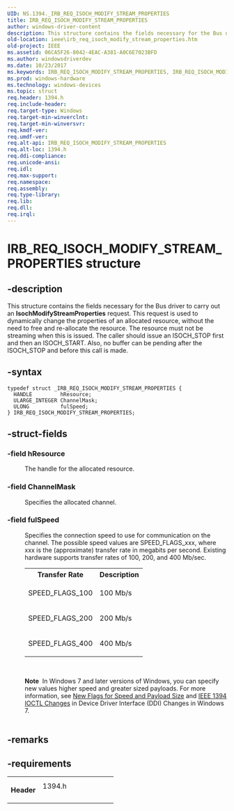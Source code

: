 ```yaml
---
UID: NS.1394._IRB_REQ_ISOCH_MODIFY_STREAM_PROPERTIES
title: IRB_REQ_ISOCH_MODIFY_STREAM_PROPERTIES
author: windows-driver-content
description: This structure contains the fields necessary for the Bus driver to carry out an IsochModifyStreamProperties request.
old-location: ieee\irb_req_isoch_modify_stream_properties.htm
old-project: IEEE
ms.assetid: 06CA5F26-8042-4EAC-A381-A0C6E7023BFD
ms.author: windowsdriverdev
ms.date: 10/23/2017
ms.keywords: IRB_REQ_ISOCH_MODIFY_STREAM_PROPERTIES, IRB_REQ_ISOCH_MODIFY_STREAM_PROPERTIES
ms.prod: windows-hardware
ms.technology: windows-devices
ms.topic: struct
req.header: 1394.h
req.include-header: 
req.target-type: Windows
req.target-min-winverclnt: 
req.target-min-winversvr: 
req.kmdf-ver: 
req.umdf-ver: 
req.alt-api: IRB_REQ_ISOCH_MODIFY_STREAM_PROPERTIES
req.alt-loc: 1394.h
req.ddi-compliance: 
req.unicode-ansi: 
req.idl: 
req.max-support: 
req.namespace: 
req.assembly: 
req.type-library: 
req.lib: 
req.dll: 
req.irql: 
---
```


# IRB_REQ_ISOCH_MODIFY_STREAM_PROPERTIES structure



## -description
<p>This structure contains the fields necessary for the Bus driver to carry out an <b>IsochModifyStreamProperties</b> request.
This request is used to dynamically change the properties of an allocated
resource, without the need to free and re-allocate the resource.
The resource must not be streaming when this is issued. The caller should
issue an ISOCH_STOP first and then an  ISOCH_START. Also, no buffer can be
pending after the ISOCH_STOP and before this call is made.</p>


## -syntax

````
typedef struct _IRB_REQ_ISOCH_MODIFY_STREAM_PROPERTIES {
  HANDLE         hResource;
  ULARGE_INTEGER ChannelMask;
  ULONG          fulSpeed;
} IRB_REQ_ISOCH_MODIFY_STREAM_PROPERTIES;
````


## -struct-fields
<dl>

### -field <b>hResource</b>

<dd>
<p>The handle for the allocated resource. </p>
</dd>

### -field <b>ChannelMask</b>

<dd>
<p>Specifies the allocated channel. </p>
</dd>

### -field <b>fulSpeed</b>

<dd>
<p>Specifies the connection speed to use for communication on the channel.  The possible speed values are SPEED_FLAGS_xxx, where xxx is the (approximate) transfer rate in megabits per second. Existing hardware supports transfer rates of 100, 200, and 400 Mb/sec.</p>
<table>
<tr>
<th>Transfer Rate</th>
<th>Description</th>
</tr>
<tr>
<td>
<p>SPEED_FLAGS_100</p>
</td>
<td>
<p>100 Mb/s</p>
</td>
</tr>
<tr>
<td>
<p>SPEED_FLAGS_200</p>
</td>
<td>
<p>200 Mb/s</p>
</td>
</tr>
<tr>
<td>
<p>SPEED_FLAGS_400</p>
</td>
<td>
<p>400 Mb/s</p>
</td>
</tr>
</table>
<p> </p>
<div class="alert"><b>Note</b>  In Windows 7 and later versions of Windows, you can specify new values higher speed and  greater sized payloads. For more information, see <a href="buses.device_driver_interface__ddi__changes_in_windows_7#speed#speed">New Flags for Speed and Payload Size</a> and <a href="buses.device_driver_interface__ddi__changes_in_windows_7#ioctl#ioctl">IEEE 1394 IOCTL Changes</a> in Device Driver Interface (DDI) Changes in Windows 7.</div>
<div> </div>
</dd>
</dl>

## -remarks


## -requirements
<table>
<tr>
<th width="30%">
<p>Header</p>
</th>
<td width="70%">
<dl>
<dt>1394.h</dt>
</dl>
</td>
</tr>
</table>
